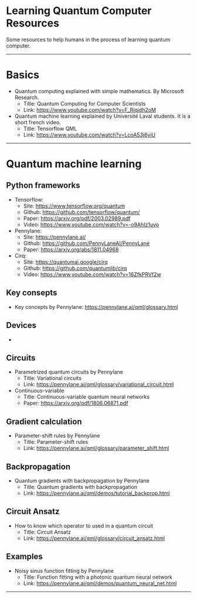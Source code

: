 # Learning Quantum Computer Resources
Some resources to help humans in the process of learning quantum computer.

----
# Basics

* Quantum computing explained with simple mathematics. By Microsoft Research.
  + Title: Quantum Computing for Computer Scientists
  + Link: https://www.youtube.com/watch?v=F_Riqjdh2oM
* Quantum machine learning explained by Université Laval students. It is a short french video.
  + Title: Tensorflow QML
  + Link: https://www.youtube.com/watch?v=LcoA53j6yiU 

----
# Quantum machine learning

## Python frameworks

* Tensorflow: 
  + Site: https://www.tensorflow.org/quantum
  + Github: https://github.com/tensorflow/quantum/
  + Paper: https://arxiv.org/pdf/2003.02989.pdf
  + Video: https://www.youtube.com/watch?v=-o9AhIz1uvo
* Pennylane: 
  + Site: https://pennylane.ai/
  + Github: https://github.com/PennyLaneAI/PennyLane
  + Paper: https://arxiv.org/abs/1811.04968
* Cirq:
  + Site: https://quantumai.google/cirq
  + Github: https://github.com/quantumlib/cirq
  + Video: https://www.youtube.com/watch?v=16ZfkPRVf2w


## Key consepts
* Key concepts by Pennylane: https://pennylane.ai/qml/glossary.html

## Devices
* 

## Circuits
* Parametrized quantum circuits by Pennylane
  + Title: Variational circuits
  + Link: https://pennylane.ai/qml/glossary/variational_circuit.html
* Continuous-variable 
  + Title: Continuous-variable quantum neural networks
  + Paper: https://arxiv.org/pdf/1806.06871.pdf

## Gradient calculation
* Parameter-shift rules by Pennylane
  + Title: Parameter-shift rules
  + Link: https://pennylane.ai/qml/glossary/parameter_shift.html

## Backpropagation
* Quantum gradients with backpropagation by Pennylane
  + Title: Quantum gradients with backpropagation
  + Link: https://pennylane.ai/qml/demos/tutorial_backprop.html

## Circuit Ansatz
* How to know which operator to used in a quantum circuit
  + Title: Circuit Ansatz
  + Link: https://pennylane.ai/qml/glossary/circuit_ansatz.html

## Examples
* Noisy sinus function fitting by Pennylane
  + Title: Function fitting with a photonic quantum neural network
  + Link: https://pennylane.ai/qml/demos/quantum_neural_net.html
----

